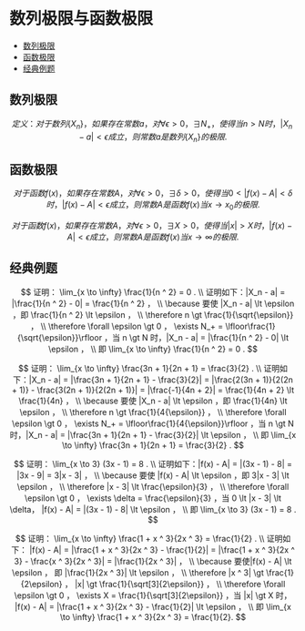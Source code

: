 # 数列极限与函数极限

* [数列极限](#数列极限)
* [函数极限](#函数极限)
* [经典例题](#经典例题)


## 数列极限

$$
定义：对于数列 \{X_n\} ，如果存在常数 a ，对 \forall \epsilon \gt 0 ， \exists N_+ ，使得当 n \gt N 时，|X_n - a| \lt \epsilon 成立，则常数 a 是数列 \{X_n\} 的极限.
$$

## 函数极限

$$
对于函数 f(x) ，如果存在常数 A ，对 \forall \epsilon \gt 0 ， \exists \delta \gt 0 ，使得当 0 \lt |f(x) - A| \lt \delta 时，|f(x) - A| \lt \epsilon 成立，则常数 A 是函数 f(x) 当 x \to x_0 的极限.
$$


$$
对于函数 f(x) ，如果存在常数 A ，对 \forall \epsilon \gt 0， \exists X \gt 0 ，使得当 |x| \gt X 时，|f(x) - A | \lt \epsilon 成立，则常数 A 是函数 f(x) 当 x \to \infty 的极限.
$$

## 经典例题

$$
证明： \lim_{x \to \infty} \frac{1}{n ^ 2} = 0 .
\\
证明如下：|X_n - a| = |\frac{1}{n ^ 2} - 0| = \frac{1}{n ^ 2} ，
\\
\because 要使 |X_n - a| \lt \epsilon ，即 \frac{1}{n ^ 2} \lt \epsilon ，
\\
\therefore n \gt \frac{1}{\sqrt{\epsilon}} ，
\\
\therefore \forall \epsilon \gt 0 ， \exists N_+ = \lfloor\frac{1}{\sqrt{\epsilon}}\rfloor ，当 n \gt N 时，|X_n - a| = |\frac{1}{n ^ 2} - 0| \lt \epsilon ，
\\
即 \lim_{x \to \infty} \frac{1}{n ^ 2} = 0 .
$$

$$
证明： \lim_{x \to \infty} \frac{3n + 1}{2n + 1} = \frac{3}{2} .
\\
证明如下：|X_n - a| = |\frac{3n + 1}{2n + 1} - \frac{3}{2}| = |\frac{2(3n + 1)}{2(2n + 1)} - \frac{3(2n + 1)}{2(2n + 1)}| = |\frac{-1}{4n + 2}| = \frac{1}{4n + 2} \lt \frac{1}{4n} ，
\\
\because 要使 |X_n - a| \lt \epsilon ，即 \frac{1}{4n} \lt \epsilon ，
\\
\therefore n \gt \frac{1}{4{\epsilon}} ，
\\
\therefore \forall \epsilon \gt 0 ， \exists N_+ = \lfloor\frac{1}{4{\epsilon}}\rfloor ，当 n \gt N 时，|X_n - a| = |\frac{3n + 1}{2n + 1} - \frac{3}{2}| \lt \epsilon ，
\\
即 \lim_{x \to \infty} \frac{3n + 1}{2n + 1} = \frac{3}{2} .
$$


$$
证明： \lim_{x \to 3} (3x - 1) = 8 .
\\
证明如下：|f(x) - A| = |(3x - 1) - 8| = |3x - 9| = 3|x - 3| ，
\\
\because 要使 |f(x) - A| \lt \epsilon ，即 3|x - 3| \lt \epsilon ，
\\
\therefore |x - 3| \lt \frac{\epsilon}{3} ，
\\
\therefore \forall \epsilon \gt 0 ， \exists \delta = \frac{\epsilon}{3} ，当 0 \lt |x - 3| \lt \delta， |f(x) - A| = |(3x - 1) - 8| \lt \epsilon ，
\\
即 \lim_{x \to 3} (3x - 1) = 8 .
$$

$$
证明： \lim_{x \to \infty} \frac{1 + x ^ 3}{2x ^ 3} = \frac{1}{2} .
\\
证明如下： |f(x) - A| = |\frac{1 + x ^ 3}{2x ^ 3} - \frac{1}{2}| = |\frac{1 + x ^ 3}{2x ^ 3} - \frac{x ^ 3}{2x ^ 3}| = |\frac{1}{2x ^ 3}| ，
\\
\because 要使|f(x) - A| \lt \epsilon ， 即 |\frac{1}{2x ^ 3}| \lt \epsilon ，
\\
\therefore |x ^ 3| \gt \frac{1}{2\epsilon} ， |x| \gt \frac{1}{\sqrt[3]{2\epsilon}} ，
\\
\therefore \forall \epsilon \gt 0 ， \exists X = \frac{1}{\sqrt[3]{2\epsilon}} ，当 |x| \gt X 时， |f(x) - A| = |\frac{1 + x ^ 3}{2x ^ 3} - \frac{1}{2}| \lt \epsilon ，
\\
即 \lim_{x \to \infty} \frac{1 + x ^ 3}{2x ^ 3} = \frac{1}{2}.
$$



